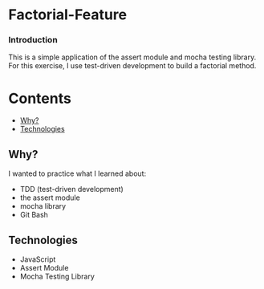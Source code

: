 # Factorial-Feature

### Introduction

This is a simple application of the assert module and mocha testing library. For this exercise, I use test-driven development to build a factorial method.

Contents
========

 * [Why?](#why)
 * [Technologies](#technologies)
 
 ## Why?
 
 I wanted to practice what I learned about:
 - TDD (test-driven development)
 - the assert module 
 - mocha library
 - Git Bash 
 
## Technologies

* JavaScript
* Assert Module
* Mocha Testing Library
